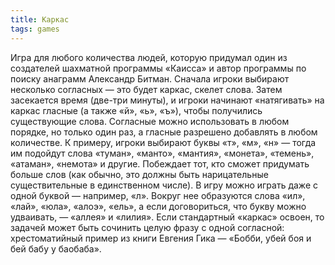 ```yaml
---
title: Каркас
tags: games
---
```


Игра для любого количества людей, которую придумал один из создателей шахматной программы «Каисса» и автор программы по поиску анаграмм Александр Битман. Сначала игроки выбирают несколько согласных — это будет каркас, скелет слова. Затем засекается время (две-три минуты), и игроки начи­нают «натягивать» на каркас гласные (а также «й», «ь», «ъ»), чтобы получились существующие слова. Согласные можно использовать в любом порядке, но только один раз, а гласные разрешено добавлять в любом количестве. К примеру, игроки выбирают буквы «т», «м», «н» — тогда им подойдут слова «туман», «манто», «мантия», «монета», «темень», «атаман», «немота» и другие. Побеждает тот, кто сможет придумать больше слов (как обычно, это должны быть нарицательные существительные в единственном числе). В игру можно играть даже с одной буквой — например, «л». Вокруг нее образуются слова «ил», «лай», «юла», «алоэ», «ель», а если договориться, что букву можно удваи­вать, — «аллея» и «лилия». Если стандартный «каркас» освоен, то задачей может быть сочинить целую фразу с одной согласной: хрестоматийный пример из книги Евгения Гика — «Бобби, убей боя и бей бабу у баобаба».